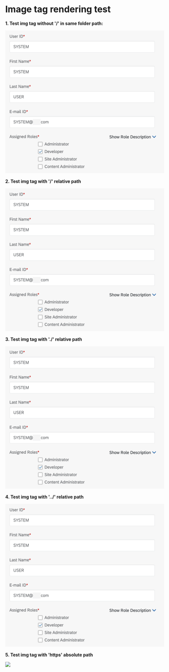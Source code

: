 # Image tag rendering test

**1.  Test img tag without '/' in same folder path:**

![](img/SystemAccount.png)

**2.  Test img tag with '/' relative path**

![](/test/img/SystemAccount.png)

**3.  Test img tag with './' relative path**

![](./img/SystemAccount.png)

**4.  Test img tag with '../' relative path**

![](../test/img/SystemAccount.png)

**5.  Test img tag with 'https' absolute path**

![](https://www.valcre.in/wp-content/uploads/2022/06/sap-erp-modules.jpg)


